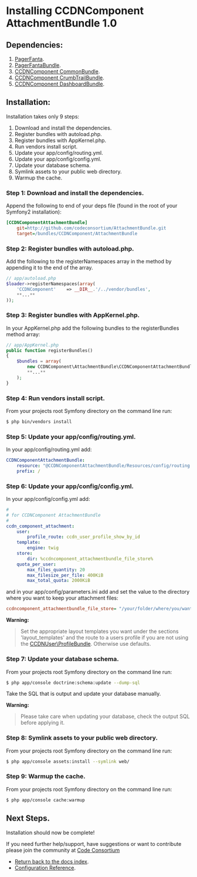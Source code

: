 Installing CCDNComponent AttachmentBundle 1.0
=============================================

## Dependencies:

1. [PagerFanta](https://github.com/whiteoctober/Pagerfanta).
2. [PagerFantaBundle](http://github.com/whiteoctober/WhiteOctoberPagerfantaBundle).
3. [CCDNComponent CommonBundle](https://github.com/codeconsortium/CommonBundle).
4. [CCDNComponent CrumbTrailBundle](https://github.com/codeconsortium/CrumbTrailBundle).
5. [CCDNComponent DashboardBundle](https://github.com/codeconsortium/DashboardBundle).

## Installation:

Installation takes only 9 steps:

1. Download and install the dependencies.
2. Register bundles with autoload.php.
3. Register bundles with AppKernel.php.
4. Run vendors install script.
5. Update your app/config/routing.yml.
6. Update your app/config/config.yml.
7. Update your database schema.
8. Symlink assets to your public web directory.
9. Warmup the cache.

### Step 1: Download and install the dependencies.

Append the following to end of your deps file (found in the root of your Symfony2 installation):

``` ini
[CCDNComponentAttachmentBundle]
    git=http://github.com/codeconsortium/AttachmentBundle.git
    target=/bundles/CCDNComponent/AttachmentBundle

```

### Step 2: Register bundles with autoload.php.

Add the following to the registerNamespaces array in the method by appending it to the end of the array.

``` php
// app/autoload.php
$loader->registerNamespaces(array(
    'CCDNComponent'    => __DIR__.'/../vendor/bundles',
	**...**
));
```

### Step 3: Register bundles with AppKernel.php.

In your AppKernel.php add the following bundles to the registerBundles method array:

``` php
// app/AppKernel.php
public function registerBundles()
{
    $bundles = array(
		new CCDNComponent\AttachmentBundle\CCDNComponentAttachmentBundle(),
		**...**
	);
}
```

### Step 4: Run vendors install script.

From your projects root Symfony directory on the command line run:

``` bash
$ php bin/vendors install
```

### Step 5: Update your app/config/routing.yml.

In your app/config/routing.yml add:

``` yml
CCDNComponentAttachmentBundle:
    resource: "@CCDNComponentAttachmentBundle/Resources/config/routing.yml"
    prefix: /

```

### Step 6: Update your app/config/config.yml.

In your app/config/config.yml add:

``` yml
#
# for CCDNComponent AttachmentBundle
#
ccdn_component_attachment:
    user:
        profile_route: ccdn_user_profile_show_by_id
    template:
        engine: twig
    store:
        dir: %ccdncomponent_attachmentbundle_file_store%
    quota_per_user:
        max_files_quantity: 20
        max_filesize_per_file: 400KiB
        max_total_quota: 2000KiB

```

and in your app/config/parameters.ini add and set the value to the directory where you want to keep your attachment files:

``` ini
ccdncomponent_attachmentbundle_file_store= "/your/folder/where/you/want/to/store/attachments"
```
**Warning:**

>Set the appropriate layout templates you want under the sections 'layout_templates' and the
route to a users profile if you are not using the [CCDNUser\ProfileBundle](http://github.com/codeconsortium/CCDNUserProfileBundle). Otherwise use defaults.

### Step 7: Update your database schema.

From your projects root Symfony directory on the command line run:

``` bash
$ php app/console doctrine:schema:update --dump-sql
```

Take the SQL that is output and update your database manually.

**Warning:**

> Please take care when updating your database, check the output SQL before applying it.

### Step 8: Symlink assets to your public web directory.

From your projects root Symfony directory on the command line run:

``` bash
$ php app/console assets:install --symlink web/
```

### Step 9: Warmup the cache.

From your projects root Symfony directory on the command line run:

``` bash
$ php app/console cache:warmup
```

## Next Steps.

Installation should now be complete!

If you need further help/support, have suggestions or want to contribute please join the community at [Code Consortium](http://www.codeconsortium.com)

- [Return back to the docs index](index.md).
- [Configuration Reference](configuration_reference.md).
